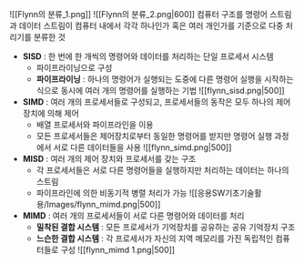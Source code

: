 ![[Flynn의 분류_1.png]]
![[Flynn의 분류_2.png|600]]
컴퓨터 구조를 명령어 스트림과 데이터 스트림이 컴퓨터 내에서 각각 하나인가 혹은 여러 개인가를 기준으로 다중 처리기를 분류한 것

- **SISD** : 한 번에 한 개씩의 명령어와 데이터를 처리하는 단일 프로세서 시스템
	- 파이프라이닝으로 구성
	- **파이프라이닝** : 하나의 명령어가 실행되는 도중에 다른 명령어 실행을 시작하는 식으로 동시에 여러 개의 명령어를 실행하는 기법
	![[flynn_sisd.png|500]]
- **SIMD** : 여러 개의 프로세서들로 구성되고, 프로세서들의 동작은 모두 하나의 제어장치에 의해 제어
	- 배열 프로세서와 파이프라인을 이용
	- 모든 프로세서들은 제어장치로부터 동일한 명령어를 받지만 명령어 실행 과정에서 서로 다른 데이터들을 사용
	![[flynn_simd.png|500]]
- **MISD** : 여러 개의 제어 장치와 프로세서를 갖는 구조
	- 각 프로세서들은 서로 다른 명령어들을 실행하지만 처리하는 데이터는 하나의 스트림
	- 파이프라인에 의한 비동기적 병렬 처리가 가능
	![[응용SW기초기술활용/Images/flynn_mimd.png|500]]
- **MIMD** : 여러 개의 프로세서들이 서로 다른 명령어와 데이터를 처리
	- **밀착된 결합 시스템** : 모든 프로세서가 기억장치를 공유하는 공유 기억장치 구조
	- **느슨한 결합 시스템** : 각 프로세서가 자신의 지역 메모리를 가진 독립적인 컴퓨터들로 구성
	![[flynn_mimd 1.png|500]]